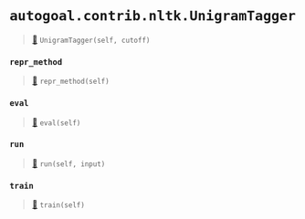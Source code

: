 # `autogoal.contrib.nltk.UnigramTagger`

> [📝](https://github.com/autogal/autogoal/blob/main/autogoal/contrib/nltk/_generated.py#L244)
> `UnigramTagger(self, cutoff)`

### `repr_method`

> [📝](https://github.com/autogoal/autogoal/blob/main/autogoal/utils/__init__.py#L87)
> `repr_method(self)`

### `eval`

> [📝](https://github.com/autogoal/autogoal/blob/main/autogoal/contrib/sklearn/_builder.py#L50)
> `eval(self)`

### `run`

> [📝](https://github.com/autogoal/autogoal/blob/main/autogoal/contrib/nltk/_generated.py#L541)
> `run(self, input)`

### `train`

> [📝](https://github.com/autogoal/autogoal/blob/main/autogoal/contrib/sklearn/_builder.py#L47)
> `train(self)`

